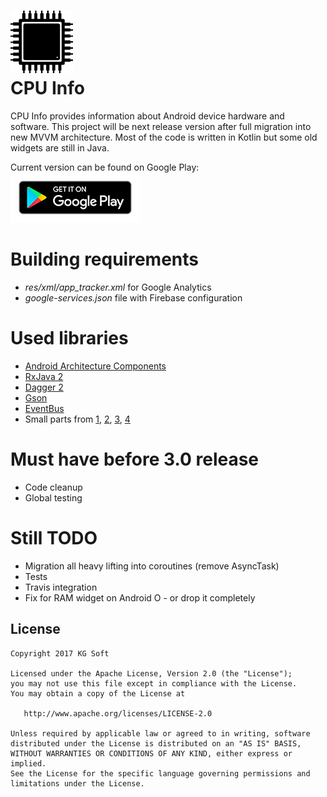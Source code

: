 <img src="info/icon_glow.png" width="100" height="100" /> <br/>
CPU Info
========
CPU Info provides information about Android device hardware and software.
This project will be next release version after full migration into new MVVM
architecture. Most of the code is written in Kotlin but some old widgets are
still in Java.

Current version can be found on Google Play:<br />
[![Get it on Google Play](info/google-play-badge.png)](https://play.google.com/store/apps/details?id=com.kgurgul.cpuinfo)

Building requirements
=====================
* *res/xml/app_tracker.xml* for Google Analytics
* *google-services.json* file with Firebase configuration

Used libraries
==============
* [Android Architecture Components](https://developer.android.com/topic/libraries/architecture/index.html)
* [RxJava 2](https://github.com/ReactiveX/RxJava)
* [Dagger 2](https://github.com/google/dagger)
* [Gson](https://github.com/google/gson)
* [EventBus](https://github.com/greenrobot/EventBus)
* Small parts from [1](https://github.com/lzyzsd/CircleProgress), [2](https://github.com/akexorcist/Android-RoundCornerProgressBar),
[3](https://github.com/jaredrummler/AndroidProcesses), [4](https://github.com/TUBB/SwipeMenu)

Must have before 3.0 release
============================
* Code cleanup
* Global testing

Still TODO
==========
* Migration all heavy lifting into coroutines (remove AsyncTask)
* Tests
* Travis integration
* Fix for RAM widget on Android O - or drop it completely

License
-------
    Copyright 2017 KG Soft

    Licensed under the Apache License, Version 2.0 (the "License");
    you may not use this file except in compliance with the License.
    You may obtain a copy of the License at

       http://www.apache.org/licenses/LICENSE-2.0

    Unless required by applicable law or agreed to in writing, software
    distributed under the License is distributed on an "AS IS" BASIS,
    WITHOUT WARRANTIES OR CONDITIONS OF ANY KIND, either express or implied.
    See the License for the specific language governing permissions and
    limitations under the License.